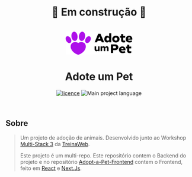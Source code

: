 <div align="center">
  <h1>🚧 Em construção 🚧</h1>
</div>
<br/>
<div align="center">
  <img width="180" src="public/images/logo.svg" alt="Logo">
  <h1>Adote um Pet</h1>
</div>
<p align="center">
  <a href="LICENCE"><img alt="licence" src="https://img.shields.io/github/license/ShadowsS01/Adopt-a-Pet-Backend-Python?color=%23AE0FEA"></a>
  <img src="https://img.shields.io/github/languages/top/ShadowsS01/Adopt-a-Pet-Backend-Python?color=%23AE0FEA" alt="Main project language">
</p>
<br/>

## Sobre

> Um projeto de adoção de animais. Desenvolvido junto ao Workshop [Multi-Stack 3](https://lp.treinaweb.com.br/multi-stack/aula1) da [TreinaWeb](https://www.treinaweb.com.br/).
>
> Este projeto é um multi-repo. Este repositório contem o Backend do projeto e no repositório [Adopt-a-Pet-Frontend](https://github.com/ShadowsS01/Adopt-a-Pet-Frontend) contem o Frontend, feito em [React](https://reactjs.org/) e [Next.Js](https://nextjs.org/).
